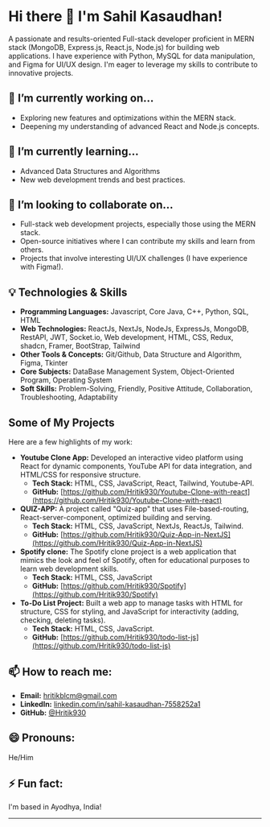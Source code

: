 # Hi there 👋 I'm **Sahil Kasaudhan**!

A passionate and results-oriented Full-stack developer proficient in MERN stack (MongoDB, Express.js, React.js, Node.js) for building web applications. 
I have experience with Python, MySQL for data manipulation, and Figma for UI/UX design. 
I'm eager to leverage my skills to contribute to innovative projects. 

## 🔭 I’m currently working on...

* Exploring new features and optimizations within the MERN stack.
* Deepening my understanding of advanced React and Node.js concepts.

## 🌱 I’m currently learning...

* Advanced Data Structures and Algorithms
* New web development trends and best practices.

## 👯 I’m looking to collaborate on...

* Full-stack web development projects, especially those using the MERN stack.
* Open-source initiatives where I can contribute my skills and learn from others.
* Projects that involve interesting UI/UX challenges (I have experience with Figma!).

## 💡 Technologies & Skills

* **Programming Languages:** Javascript, Core Java, C++, Python, SQL, HTML 
* **Web Technologies:** ReactJs, NextJs, NodeJs, ExpressJs, MongoDB, RestAPI, JWT, Socket.io, Web development, HTML, CSS, Redux, shadcn, Framer, BootStrap, Tailwind 
* **Other Tools & Concepts:** Git/Github, Data Structure and Algorithm, Figma, Tkinter 
* **Core Subjects:** DataBase Management System, Object-Oriented Program, Operating System 
* **Soft Skills:** Problem-Solving, Friendly, Positive Attitude, Collaboration, Troubleshooting, Adaptability

## Some of My Projects

Here are a few highlights of my work:

* **Youtube Clone App:** Developed an interactive video platform using React for dynamic components, YouTube API for data integration, and HTML/CSS for responsive structure. 
    * **Tech Stack:** HTML, CSS, JavaScript, React, Tailwind, Youtube-API.
    * **GitHub:** [https://github.com/Hritik930/Youtube-Clone-with-react](https://github.com/Hritik930/Youtube-Clone-with-react)
* **QUIZ-APP:** A project called "Quiz-app" that uses File-based-routing, React-server-component, optimized building and serving.
    * **Tech Stack:** HTML, CSS, JavaScript, NextJs, ReactJs, Tailwind.
    * **GitHub:** [https://github.com/Hritik930/Quiz-App-in-NextJS](https://github.com/Hritik930/Quiz-App-in-NextJS)
* **Spotify clone:** The Spotify clone project is a web application that mimics the look and feel of Spotify, often for educational purposes to learn web development skills.
    * **Tech Stack:** HTML, CSS, JavaScript 
    * **GitHub:** [https://github.com/Hritik930/Spotify](https://github.com/Hritik930/Spotify)
* **To-Do List Project:** Built a web app to manage tasks with HTML for structure, CSS for styling, and JavaScript for interactivity (adding, checking, deleting tasks).
    * **Tech Stack:** HTML, CSS, JavaScript.
    * **GitHub:** [https://github.com/Hritik930/todo-list-js](https://github.com/Hritik930/todo-list-js)

## 📫 How to reach me:

* **Email:** hritikblcm@gmail.com 
* **LinkedIn:** [linkedin.com/in/sahil-kasaudhan-7558252a1](https://www.linkedin.com/in/sahil-kasaudhan-860167378) 
* **GitHub:** [@Hritik930](https://github.com/Hritik930) 

## 😄 Pronouns:

He/Him

## ⚡ Fun fact:

I'm based in Ayodhya, India!

---
